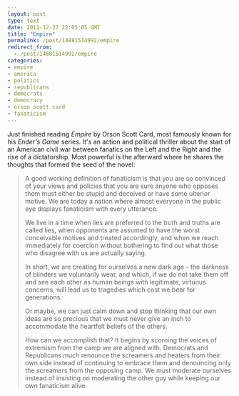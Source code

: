 ```yaml
---
layout: post
type: text
date: 2011-12-27 22:05:05 GMT
title: "Empire"
permalink: /post/14881514992/empire
redirect_from: 
  - /post/14881514992/empire
categories:
- empire
- america
- politics
- republicans
- democrats
- democracy
- orson scott card
- fanaticism
---
```

<p>Just finished reading <i>Empire</i> by Orson Scott Card, most famously known for his <i>Ender's Game</i> series. It's an action and political thriller about the start of an American civil war between fanatics on the Left and the Right and the rise of a dictatorship. Most powerful is the afterward where he shares the thoughts that formed the seed of the novel:</p>

<blockquote><p>A good working definition of fanaticism is that you are so convinced of your views and policies that you are sure anyone who opposes them must either be stupid and deceived or have some ulterior motive. We are today a nation where almost everyone in the public eye displays fanaticism with every utterance.</p>
<p>We live in a time when lies are preferred to the truth and truths are called lies, when opponents are assumed to have the worst conceivable motives and treated accordingly, and when we reach immediately for coercion without bothering to find out what those who disagree with us are actually saying.</p>
<p>In short, we are creating for ourselves a new dark age - the darkness of blinders we voluntarily wear, and which, if we do not take them off and see each other as human beings with legitimate, virtuous concerns, will lead us to tragedies which cost we bear for generations.</p>
<p>Or maybe, we can just calm down and stop thinking that our own ideas are so precious that we must never give an inch to accommodate the heartfelt beliefs of the others.</p>
<p>How can we accomplish that? It begins by scorning the voices of extremism from the camp we are aligned with. Democrats and Republicans much renounce the screamers and heaters from their own side instead of continuing to embrace them and denouncing only the screamers from the opposing camp. We must moderate ourselves instead of insisting on moderating the other guy while keeping our own fanaticism alive.</p></blockquote>